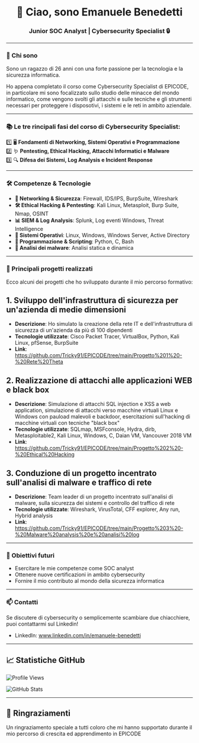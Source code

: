 <h1 align="center"> 👋 Ciao, sono Emanuele Benedetti </h1>
<h3 align="center"> Junior SOC Analyst | Cybersecurity Specialist 🔒 </h3>

---

### 🌟 Chi sono  
Sono un ragazzo di 26 anni con una forte passione per la tecnologia e la sicurezza informatica. 

Ho appena completato il corso come Cybersecurity Specialist di EPICODE, in particolare mi sono focalizzato sullo studio delle minacce del mondo informatico, come vengono svolti gli attacchi e sulle tecniche e gli strumenti necessari per proteggere i disposotivi, i sistemi e le reti in ambito aziendale.

---

### 📚 Le tre rincipali fasi del corso di Cybersecurity Specialist:
1️⃣ 🖥️ **Fondamenti di Networking, Sistemi Operativi e Programmazione**  
2️⃣ 🪱 **Pentesting, Ethical Hacking, Attacchi Informatici e Malware**  
3️⃣ 🔍 **Difesa dei Sistemi, Log Analysis e Incident Response** 

---

### 🛠️ Competenze & Tecnologie
- **🔗 Networking & Sicurezza**: Firewall, IDS/IPS, BurpSuite, Wireshark
- **🛠️ Ethical Hacking & Pentesting**: Kali Linux, Metasploit, Burp Suite, Nmap, OSINT
- **📊 SIEM & Log Analysis**: Splunk, Log eventi Windows, Threat Intelligence 
- **💾 Sistemi Operativi**: Linux, Windows, Windows Server, Active Directory  
- **📜 Programmazione & Scripting**: Python, C, Bash 
- **🦠 Analisi dei malware**: Analisi statica e dinamica

---

### 📂 Principali progetti realizzati  
Ecco alcuni dei progetti che ho sviluppato durante il mio percorso formativo: 

## 1. **Sviluppo dell'infrastruttura di sicurezza per un'azienda di medie dimensioni**  
- **Descrizione**: Ho simulato la creazione della rete IT e dell'infrastruttura di sicurezza di un'azienda da più di 100 dipendenti 
- **Tecnologie utilizzate**: Cisco Packet Tracer, VirtualBox, Python, Kali Linux, pfSense, BurpSuite
- **Link**: https://github.com/Tricky91/EPICODE/tree/main/Progetto%201%20-%20Rete%20Theta

## 2. **Realizzazione di attacchi alle applicazioni WEB e black box**  
- **Descrizione**: Simulazione di attacchi SQL injection e XSS a web application, simulazione di attacchi verso macchine virtuali Linux e Windows con pauload malevoli e backdoor, esercitazioni sull'hacking di macchine virtuali con tecniche "black box"
- **Tecnologie utilizzate**: SQLmap, MSFconsole, Hydra, dirb, Metasploitable2, Kali Linux, Windows, C, Daian VM, Vancouver 2018 VM
- **Link**: https://github.com/Tricky91/EPICODE/tree/main/Progetto%202%20-%20Ethical%20Hacking

## 3. **Conduzione di un progetto incentrato sull'analisi di malware e traffico di rete**  
- **Descrizione**: Team leader di un progetto incentrato sull'analisi di malware, sulla sicurezza dei sistemi e controllo del traffico di rete
- **Tecnologie utilizzate**: Wireshark, VirusTotal, CFF explorer, Any run, Hybrid analysis
- **Link**: https://github.com/Tricky91/EPICODE/tree/main/Progetto%203%20-%20Malware%20analysis%20e%20analisi%20log

---

### 🎯 Obiettivi futuri  
- Esercitare le mie competenze come SOC analyst
- Ottenere nuove certificazioni in ambito cybersecurity   
- Fornire il mio contributo al mondo della sicurezza informatica 

---

### 📫 Contatti  
Se discutere di cybersecurity o semplicemente scambiare due chiacchiere, puoi contattarmi sul Linkedin!  

- LinkedIn: www.linkedin.com/in/emanuele-benedetti

---

## 📈 Statistiche GitHub  

![Profile Views](https://komarev.com/ghpvc/?username=Tricky91&color=blue) 

![GitHub Stats](https://github-readme-stats.vercel.app/api?username=Tricky91&show_icons=true&theme=radical) 

---

## 🙏 Ringraziamenti  
Un ringraziamento speciale a tutti coloro che mi hanno supportato durante il mio percorso di crescita ed apprendimento in EPICODE


